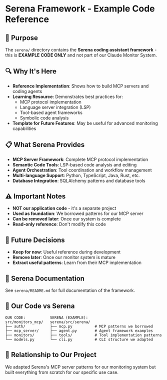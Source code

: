 # Serena Framework - Example Code Reference

## 📁 Purpose
The `serena/` directory contains the **Serena coding assistant framework** - this is **EXAMPLE CODE ONLY** and not part of our Claude Monitor System.

## 🔍 Why It's Here
- **Reference Implementation**: Shows how to build MCP servers and coding agents
- **Learning Resource**: Demonstrates best practices for:
  - MCP protocol implementation
  - Language server integration (LSP)
  - Tool-based agent frameworks
  - Symbolic code analysis
- **Template for Future Features**: May be useful for advanced monitoring capabilities

## 📋 What Serena Provides
- **MCP Server Framework**: Complete MCP protocol implementation
- **Semantic Code Tools**: LSP-based code analysis and editing
- **Agent Orchestration**: Tool coordination and workflow management
- **Multi-language Support**: Python, TypeScript, Java, Rust, etc.
- **Database Integration**: SQLAlchemy patterns and database tools

## ⚠️ Important Notes
- **NOT our application code** - it's a separate project
- **Used as foundation**: We borrowed patterns for our MCP server
- **Can be removed later**: Once our system is complete
- **Read-only reference**: Don't modify this code

## 🔄 Future Decisions
- **Keep for now**: Useful reference during development
- **Remove later**: Once our monitor system is mature
- **Extract useful patterns**: Learn from their MCP implementation

## 📖 Serena Documentation
See `serena/README.md` for full documentation of the framework.

## 🎯 Our Code vs Serena
```
OUR CODE:           SERENA (EXAMPLE):
src/monitors_mcp/   serena/src/serena/
├── auth/           ├── mcp.py          # MCP patterns we borrowed
├── mcp_server/     ├── agent.py        # Agent framework examples  
├── monitors/       ├── tools/          # Tool implementation patterns
└── models.py       └── cli.py          # CLI structure we adapted
```

## 🔗 Relationship to Our Project
We adapted Serena's MCP server patterns for our monitoring system but built everything from scratch for our specific use case.